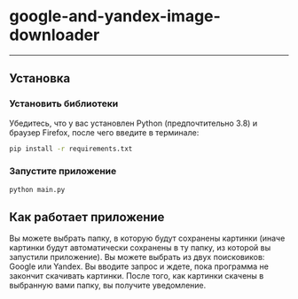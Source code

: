 # google-and-yandex-image-downloader

---

## Установка

### Установить библиотеки
Убедитесь, что у вас установлен Python (предпочтительно 3.8) и браузер Firefox, после чего введите в терминале:

```bash
pip install -r requirements.txt
```

### Запустите приложение
```bash
python main.py
```

## Как работает приложение
Вы можете выбрать папку, в которую будут сохранены картинки (иначе картинки будут автоматически сохранены в ту папку, из которой вы запустили приложение). Вы можете выбрать из двух поисковиков: Google или Yandex. Вы вводите запрос и ждете, пока программа не закончит скачивать картинки. После того, как картинки скачены в выбранную вами папку, вы получите уведомление. 